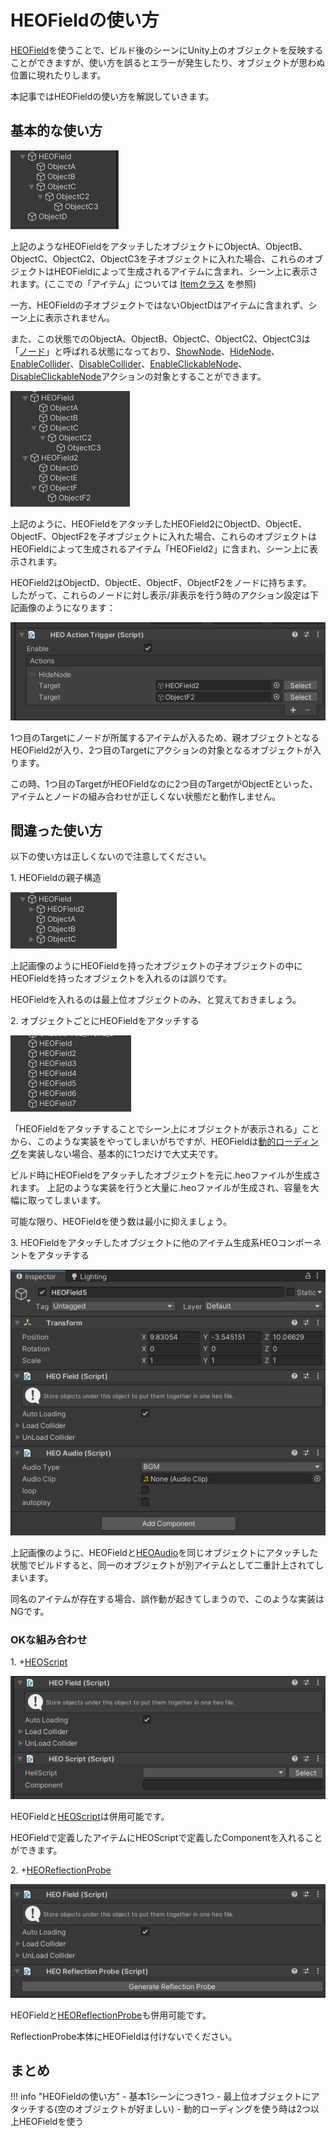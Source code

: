 # HEOFieldの使い方

[HEOField](../HEOComponents/HEOField.md)を使うことで、ビルド後のシーンにUnity上のオブジェクトを反映することができますが、使い方を誤るとエラーが発生したり、オブジェクトが思わぬ位置に現れたりします。

本記事ではHEOFieldの使い方を解説していきます。

## 基本的な使い方

![HEOFieldTips_1](img/HEOFieldTips_1.jpg)

上記のようなHEOFieldをアタッチしたオブジェクトにObjectA、ObjectB、ObjectC、ObjectC2、ObjectC3を子オブジェクトに入れた場合、これらのオブジェクトはHEOFieldによって生成されるアイテムに含まれ、シーン上に表示されます。(ここでの「アイテム」については [Itemクラス](../hs/hs_class_item.md) を参照)

一方、HEOFieldの子オブジェクトではないObjectDはアイテムに含まれず、シーン上に表示されません。

また、この状態でのObjectA、ObjectB、ObjectC、ObjectC2、ObjectC3は「[ノード](../hs/hs_overview.md#player-item-node)」と呼ばれる状態になっており、[ShowNode](../Actions/Node/ShowHideNode.md)、[HideNode](../Actions/Node/ShowHideNode.md)、[EnableCollider](../Actions/Node/EnableDisableCollider.md)、[DisableCollider](../Actions/Node/EnableDisableCollider.md)、[EnableClickableNode](../Actions/Node/EnableDisableClickableNode.md)、[DisableClickableNode](../Actions/Node/EnableDisableClickableNode.md)アクションの対象とすることができます。

![HEOFieldTips_2](img/HEOFieldTips_2.jpg)

上記のように、HEOFieldをアタッチしたHEOField2にObjectD、ObjectE、ObjectF、ObjectF2を子オブジェクトに入れた場合、これらのオブジェクトはHEOFieldによって生成されるアイテム「HEOField2」に含まれ、シーン上に表示されます。

HEOField2はObjectD、ObjectE、ObjectF、ObjectF2をノードに持ちます。<br>
したがって、これらのノードに対し表示/非表示を行う時のアクション設定は下記画像のようになります：

![HEOFieldTips_3](img/HEOFieldTips_3.jpg)

1つ目のTargetにノードが所属するアイテムが入るため、親オブジェクトとなるHEOField2が入り、2つ目のTargetにアクションの対象となるオブジェクトが入ります。

この時、1つ目のTargetがHEOFieldなのに2つ目のTargetがObjectEといった、アイテムとノードの組み合わせが正しくない状態だと動作しません。

## 間違った使い方

以下の使い方は正しくないので注意してください。

1\. HEOFieldの親子構造

![HEOFieldTips_4](img/HEOFieldTips_4.jpg)

上記画像のようにHEOFieldを持ったオブジェクトの子オブジェクトの中にHEOFieldを持ったオブジェクトを入れるのは誤りです。

HEOFieldを入れるのは最上位オブジェクトのみ、と覚えておきましょう。

2\. オブジェクトごとにHEOFieldをアタッチする

![HEOFieldTips_5](img/HEOFieldTips_5.jpg)

「HEOFieldをアタッチすることでシーン上にオブジェクトが表示される」ことから、このような実装をやってしまいがちですが、HEOFieldは[動的ローディング](../HEOComponents/HEOField.md#_1)を実装しない場合、基本的に1つだけで大丈夫です。

ビルド時にHEOFieldをアタッチしたオブジェクトを元に.heoファイルが生成されます。
上記のような実装を行うと大量に.heoファイルが生成され、容量を大幅に取ってしまいます。

可能な限り、HEOFieldを使う数は最小に抑えましょう。

3\. HEOFieldをアタッチしたオブジェクトに他のアイテム生成系HEOコンポーネントをアタッチする

![HEOFieldTips_6](img/HEOFieldTips_6.jpg)

上記画像のように、HEOFieldと[HEOAudio](../HEOComponents/HEOAudio.md)を同じオブジェクトにアタッチした状態でビルドすると、同一のオブジェクトが別アイテムとして二重計上されてしまいます。

同名のアイテムが存在する場合、誤作動が起きてしまうので、このような実装はNGです。

### OKな組み合わせ

1\. +[HEOScript](../HEOComponents/HEOScript.md)

![HEOFieldTips_7](img/HEOFieldTips_7.jpg)

HEOFieldと[HEOScript](../HEOComponents/HEOScript.md)は併用可能です。

HEOFieldで定義したアイテムにHEOScriptで定義したComponentを入れることができます。

2\. +[HEOReflectionProbe](../HEOComponents/HEOReflectionProbe.md)

![HEOFieldTips_8](img/HEOFieldTips_8.jpg)

HEOFieldと[HEOReflectionProbe](../HEOComponents/HEOReflectionProbe.md)も併用可能です。

ReflectionProbe本体にHEOFieldは付けないでください。

## まとめ

!!! info "HEOFieldの使い方"
    - 基本1シーンにつき1つ
    - 最上位オブジェクトにアタッチする(空のオブジェクトが好ましい)
    - 動的ローディングを使う時は2つ以上HEOFieldを使う